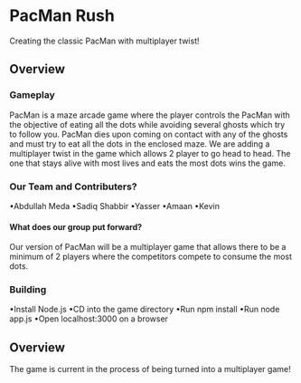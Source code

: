 # PacMan Rush
Creating the classic PacMan with multiplayer twist!

## **Overview**
### Gameplay
PacMan is a maze arcade game where the player controls the PacMan with the objective of eating all the dots while avoiding several ghosts which try to follow you. PacMan dies upon coming on contact with any of the ghosts and must try to eat all the dots in the enclosed maze. We are adding a multiplayer twist in the game which allows 2 player to go head to head. The one that stays alive with most lives and eats the most dots wins the game.
### Our Team and Contributers?
•Abdullah Meda
•Sadiq Shabbir
•Yasser
•Amaan
•Kevin
#### What does our group put forward?
Our version of PacMan will be a multiplayer game that allows there to be a minimum of 2 players where the competitors compete to consume the most dots.
### Building
•Install Node.js
•CD into the game directory
•Run npm install
•Run node app.js
•Open localhost:3000 on a browser

## **Overview**
The game is current in the process of being turned into a multiplayer game!
